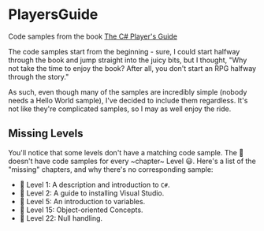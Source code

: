 # PlayersGuide
Code samples from the book [The C# Player's Guide](https://csharpplayersguide.com/)

The code samples start from the beginning - sure, I could start halfway through the book and jump straight into the juicy bits, but I thought, "Why not take the time to enjoy the book? After all, you don't start an RPG halfway through the story."

As such, even though many of the samples are incredibly simple (nobody needs a Hello World sample), I've decided to include them regardless. It's not like they're complicated samples, so I may as well enjoy the ride.

## Missing Levels

You'll notice that some levels don't have a matching code sample. The :blue_book: doesn't have code samples for every ~chapter~ Level :smiley:. Here's a list of the "missing" chapters, and why there's no corresponding sample:

- :bookmark: Level  1: A description and introduction to `C#`.
- :bookmark: Level  2: A guide to installing Visual Studio.
- :bookmark: Level  5: An introduction to variables.
- :bookmark: Level 15: Object-oriented Concepts.
- :bookmark: Level 22: Null handling.

